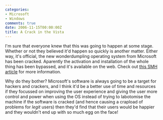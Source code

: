 ```yaml
---
categories:
- Microsoft
- Windows
comments: true
date: 2006-11-15T00:00:00Z
title: A Crack in the Vista
---
```


I'm sure that everyone knew that this was going to happen at some stage. Whether or not they believed it'd happen so quickly is another matter. Either way, it's official, the new wonderdumpling operating system from Microsoft has been cracked. Aparently the activation and installation of the whole thing has been bypassed, and it's available on the web. Check out <a href="http://www.smh.com.au/news/biztech/vista-gold-but-cracked-already/posts/1163266532925.html" title="Vista gold but cracked already - BizTech - Technology - smh.com.au">this SMH article</a> for more information.

Why do they bother? Microsoft's software is always going to be a target for hackers and crackers, and I think it'd be a better use of time and resources if they focussed on improving the user experience and giving the user more control and power when using the OS instead of trying to labotomise the machine if the software is cracked (and hence causing a crapload of problems for <em>legit</em> users) then they'd find that their users would be happier and they wouldn't end up with so much egg on the face!
